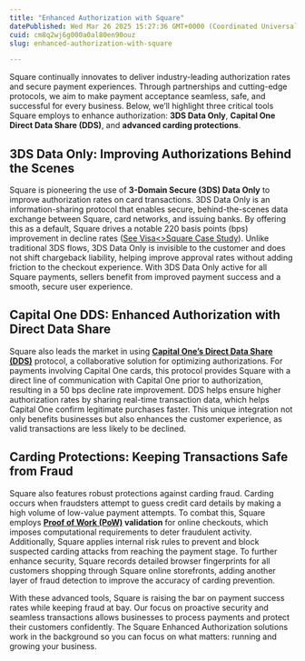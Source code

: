 ```yaml
---
title: "Enhanced Authorization with Square"
datePublished: Wed Mar 26 2025 15:27:36 GMT+0000 (Coordinated Universal Time)
cuid: cm8q2wj6g000a0al80en90ouz
slug: enhanced-authorization-with-square

---
```



Square continually innovates to deliver industry-leading authorization rates and secure payment experiences. Through partnerships and cutting-edge protocols, we aim to make payment acceptance seamless, safe, and successful for every business. Below, we’ll highlight three critical tools Square employs to enhance authorization: **3DS Data Only**, **Capital One Direct Data Share (DDS)**, and **advanced carding protections**.

## 3DS Data Only: Improving Authorizations Behind the Scenes

Square is pioneering the use of **3-Domain Secure (3DS) Data Only** to improve authorization rates on card transactions. 3DS Data Only is an information-sharing protocol that enables secure, behind-the-scenes data exchange between Square, card networks, and issuing banks. By offering this as a default, Square drives a notable 220 basis points (bps) improvement in decline rates ([See Visa&lt;>Square Case Study](//assets.ctfassets.net/1wryd5vd9xez/3Uew0BuqcJgxjhW4Gp5B7o/6e4e96135cfe9709e3b1828231740be3/36593_Visa_Data_Only_Solutions_Case_Study_062724.pdf)). Unlike traditional 3DS flows, 3DS Data Only is invisible to the customer and does not shift chargeback liability, helping improve approval rates without adding friction to the checkout experience. With 3DS Data Only active for all Square payments, sellers benefit from improved payment success and a smooth, secure user experience.

## Capital One DDS: Enhanced Authorization with Direct Data Share

Square also leads the market in using **[Capital One’s Direct Data Share (DDS)](https://developer.capitalone.com/documentation/enhanced-decisioning-data?id=23343-1)** protocol, a collaborative solution for optimizing authorizations. For payments involving Capital One cards, this protocol provides Square with a direct line of communication with Capital One prior to authorization, resulting in a 50 bps decline rate improvement. DDS helps ensure higher authorization rates by sharing real-time transaction data, which helps Capital One confirm legitimate purchases faster. This unique integration not only benefits businesses but also enhances the customer experience, as valid transactions are less likely to be declined.

## Carding Protections: Keeping Transactions Safe from Fraud

Square also features robust protections against carding fraud. Carding occurs when fraudsters attempt to guess credit card details by making a high volume of low-value payment attempts. To combat this, Square employs **[Proof of Work (PoW)](https://en.wikipedia.org/wiki/Proof_of_work) validation** for online checkouts, which imposes computational requirements to deter fraudulent activity. Additionally, Square applies internal risk rules to prevent and block suspected carding attacks from reaching the payment stage. To further enhance security, Square records detailed browser fingerprints for all customers shopping through Square online storefronts, adding another layer of fraud detection to improve the accuracy of carding prevention.

With these advanced tools, Square is raising the bar on payment success rates while keeping fraud at bay. Our focus on proactive security and seamless transactions allows businesses to process payments and protect their customers confidently. The Square Enhanced Authorization solutions work in the background so you can focus on what matters: running and growing your business.
